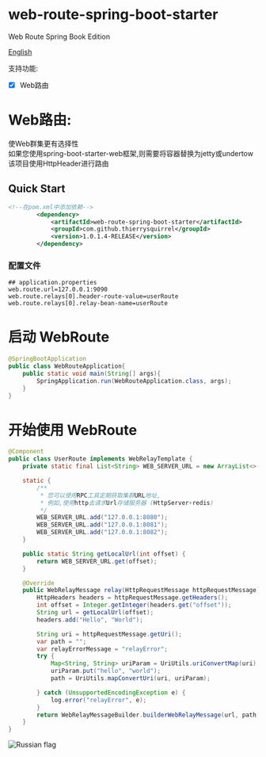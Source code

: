 # web-route-spring-boot-starter

Web Route Spring Book Edition

[English](./README.md)

支持功能:
- [x] Web路由

# Web路由:
使Web群集更有选择性  
如果您使用spring-boot-starter-web框架,则需要将容器替换为jetty或undertow  
该项目使用HttpHeader进行路由  

## Quick Start

```xml
<!--在pom.xml中添加依赖-->
        <dependency>
            <artifactId>web-route-spring-boot-starter</artifactId>
            <groupId>com.github.thierrysquirrel</groupId>
            <version>1.0.1.4-RELEASE</version>
        </dependency>
``` 

### 配置文件

 ```properties
 ## application.properties
web.route.url=127.0.0.1:9090
web.route.relays[0].header-route-value=userRoute
web.route.relays[0].relay-bean-name=userRoute
 ```

# 启动 WebRoute
 ```java
 @SpringBootApplication
 public class WebRouteApplication{
     public static void main(String[] args){
         SpringApplication.run(WebRouteApplication.class, args);
     }
 }
 ```

# 开始使用 WebRoute
```java
@Component
public class UserRoute implements WebRelayTemplate {
	private static final List<String> WEB_SERVER_URL = new ArrayList<>();

	static {
		/**
		 * 您可以使用RPC工具定期获取集群URL地址,
		 * 例如,使用http去请求Url存储服务器 (HttpServer+redis)
		 */
		WEB_SERVER_URL.add("127.0.0.1:8080");
		WEB_SERVER_URL.add("127.0.0.1:8081");
		WEB_SERVER_URL.add("127.0.0.1:8082");
	}

	public static String getLocalUrl(int offset) {
		return WEB_SERVER_URL.get(offset);
	}

	@Override
	public WebRelayMessage relay(HttpRequestMessage httpRequestMessage) {
		HttpHeaders headers = httpRequestMessage.getHeaders();
		int offset = Integer.getInteger(headers.get("offset"));
		String url = getLocalUrl(offset);
		headers.add("Hello", "World");

		String uri = httpRequestMessage.getUri();
		var path = "";
		var relayErrorMessage = "relayError";
		try {
			Map<String, String> uriParam = UriUtils.uriConvertMap(uri);
			uriParam.put("hello", "world");
			path = UriUtils.mapConvertUri(uri, uriParam);

		} catch (UnsupportedEncodingException e) {
			log.error("relayError", e);
		}
		return WebRelayMessageBuilder.builderWebRelayMessage(url, path, headers, relayErrorMessage);
	}
}
```

![Russian flag](https://user-images.githubusercontent.com/49895274/190374254-f6b8d65c-50ae-468f-8694-9eb2ab4e7d29.png)

